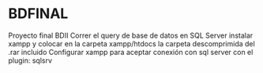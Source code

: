# BDFINAL
 Proyecto final BDII
Correr el query de base de datos en SQL Server
instalar xampp y colocar en la carpeta xampp/htdocs la carpeta descomprimida del .rar incluido
Configurar xampp para aceptar conexión con sql server con el plugin: sqlsrv
